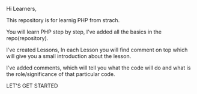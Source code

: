 Hi Learners,

This repository is for learnig PHP from strach.

You will learn PHP step by step, I've added all the basics in the repo(repository).

I've created Lessons, In each Lesson you will find comment on top which will give you a small introduction about the lesson.

I've added comments, which will tell you what the code will do and what is the role/significance of that particular code.




LET'S GET STARTED
